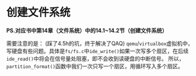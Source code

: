 # 创建文件系统

__PS.对应书中第14章（文件系统）中的14.1~14.2节（创建文件系统）__

需要注意的是：
(踩了4.5h的坑，终于解决了QAQ)
`qemu`/`virtualbox`虚拟机中，写硬盘有些问题。具体是`fs/fs.c`中`ide_write()`如果一次写多个扇区，在后续`ide_read()`中将会在信号量处阻塞，即不会收到读硬盘的中断信号。
所以，`partition_format()`函数中我们一次只写一个扇区，用循环写入多个扇区。